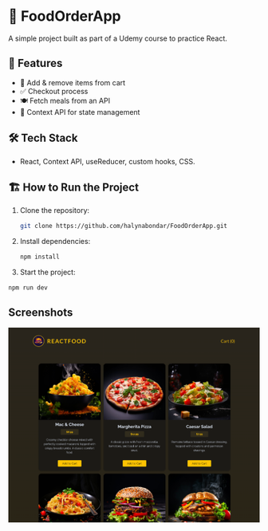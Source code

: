 # 📝 FoodOrderApp

A simple project built as part of a Udemy course to practice React.

## 🚀 Features
- 🛒 Add & remove items from cart
- ✅ Checkout process
- 🍽️ Fetch meals from an API
- 🔄 Context API for state management

## 🛠️ Tech Stack
- React, Context API, useReducer, custom hooks, CSS.

## 🏗️ How to Run the Project

1. Clone the repository:
   ```bash
   git clone https://github.com/halynabondar/FoodOrderApp.git
   ```

2. Install dependencies:
   ```bash
   npm install
   ```

3.	Start the project:
   ```bash
   npm run dev
   ```

## Screenshots

![screenshot.png](src/assets/screenshot.png)